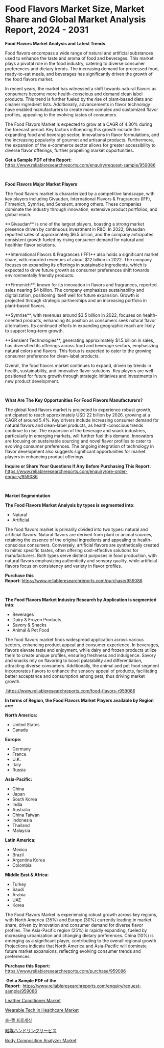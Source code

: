<p><h1>Food Flavors Market Size, Market Share and Global Market Analysis Report, 2024 - 2031</h1></p><p><strong>Food Flavors Market Analysis and Latest Trends</strong></p>
<p><p>Food flavors encompass a wide range of natural and artificial substances used to enhance the taste and aroma of food and beverages. This market plays a pivotal role in the food industry, catering to diverse consumer preferences and dietary trends. The increasing demand for processed food, ready-to-eat meals, and beverages has significantly driven the growth of the food flavors market.</p><p>In recent years, the market has witnessed a shift towards natural flavors as consumers become more health-conscious and demand clean label products. This trend is further fueled by the rise of plant-based diets and cleaner ingredient lists. Additionally, advancements in flavor technology have enabled manufacturers to create more complex and customized flavor profiles, appealing to the evolving tastes of consumers.</p><p>The Food Flavors Market is expected to grow at a CAGR of 4.30% during the forecast period. Key factors influencing this growth include the expanding food and beverage sector, innovations in flavor formulations, and the increasing popularity of gourmet and artisanal products. Furthermore, the expansion of the e-commerce sector allows for greater accessibility to diverse flavor offerings, further propelling market opportunities.</p></p>
<p><strong>Get a Sample PDF of the Report:&nbsp;</strong> <a href="https://www.reliableresearchreports.com/enquiry/request-sample/959086">https://www.reliableresearchreports.com/enquiry/request-sample/959086</a></p>
<p>&nbsp;</p>
<p><strong>Food Flavors Major Market Players</strong></p>
<p><p>The food flavors market is characterized by a competitive landscape, with key players including Givaudan, International Flavors & Fragrances (IFF), Firmenich, Symrise, and Sensient, among others. These companies dominate the industry through innovation, extensive product portfolios, and global reach.</p><p>**Givaudan** is one of the largest players, boasting a strong market presence driven by continuous investment in R&D. In 2022, Givaudan reported sales of approximately $6.5 billion, and the company anticipates consistent growth fueled by rising consumer demand for natural and healthier flavor solutions.</p><p>**International Flavors & Fragrances (IFF)** also holds a significant market share, with reported revenues of about $12 billion in 2022. The company focuses on expanding its offerings in sustainable ingredients, which is expected to drive future growth as consumer preferences shift towards environmentally friendly products.</p><p>**Firmenich**, known for its innovation in flavors and fragrances, reported sales nearing $4 billion. The company emphasizes sustainability and digitalization, positioning itself well for future expansion. Growth is projected through strategic partnerships and an increasing portfolio in plant-based flavors.</p><p>**Symrise**, with revenues around $3.5 billion in 2022, focuses on health-oriented products, enhancing its position as consumers seek natural flavor alternatives. Its continued efforts in expanding geographic reach are likely to support long-term growth.</p><p>**Sensient Technologies**, generating approximately $1.5 billion in sales, has diversified its offerings across food and beverage sectors, emphasizing natural colors and flavors. This focus is expected to cater to the growing consumer preference for clean-label products.</p><p>Overall, the food flavors market continues to expand, driven by trends in health, sustainability, and innovative flavor solutions. Key players are well-positioned for future growth through strategic initiatives and investments in new product development.</p></p>
<p>&nbsp;</p>
<p><strong>What Are The Key Opportunities For Food Flavors Manufacturers?</strong></p>
<p><p>The global food flavors market is projected to experience robust growth, anticipated to reach approximately USD 22 billion by 2026, growing at a CAGR of around 5.4%. Key drivers include increasing consumer demand for natural flavors and clean-label products, as health-conscious trends continue to rise. The expansion of the beverage and snack industries, particularly in emerging markets, will further fuel this demand. Innovators are focusing on sustainable sourcing and novel flavor profiles to cater to evolving consumer preferences. The ongoing integration of technology in flavor development also suggests significant opportunities for market players in enhancing product offerings.</p></p>
<p><strong>Inquire or Share Your Questions If Any Before Purchasing This Report:</strong> <a href="https://www.reliableresearchreports.com/enquiry/pre-order-enquiry/959086">https://www.reliableresearchreports.com/enquiry/pre-order-enquiry/959086</a></p>
<p>&nbsp;</p>
<p><strong>Market Segmentation</strong></p>
<p><strong>The Food Flavors Market Analysis by types is segmented into:</strong></p>
<p><ul><li>Natural</li><li>Artificial</li></ul></p>
<p><p>The food flavors market is primarily divided into two types: natural and artificial flavors. Natural flavors are derived from plant or animal sources, retaining the essence of the original ingredients and appealing to health-conscious consumers. Conversely, artificial flavors are synthetically created to mimic specific tastes, often offering cost-effective solutions for manufacturers. Both types serve distinct purposes in food production, with natural flavors emphasizing authenticity and sensory quality, while artificial flavors focus on consistency and variety in flavor profiles.</p></p>
<p><strong>Purchase this Report:&nbsp;</strong><a href="https://www.reliableresearchreports.com/purchase/959086">https://www.reliableresearchreports.com/purchase/959086</a></p>
<p>&nbsp;</p>
<p><strong>The Food Flavors Market Industry Research by Application is segmented into:</strong></p>
<p><ul><li>Beverages</li><li>Dairy & Frozen Products</li><li>Savory & Snacks</li><li>Animal & Pet Food</li></ul></p>
<p><p>The food flavors market finds widespread application across various sectors, enhancing product appeal and consumer experience. In beverages, flavors elevate taste and enjoyment, while dairy and frozen products utilize them to create unique profiles, ensuring freshness and indulgence. Savory and snacks rely on flavoring to boost palatability and differentiation, attracting diverse consumers. Additionally, the animal and pet food segment incorporates flavors to enhance the sensory appeal of products, facilitating better acceptance and consumption among pets, thus driving market growth.</p></p>
<p><a href="https://www.reliableresearchreports.com/food-flavors-r959086">&nbsp;https://www.reliableresearchreports.com/food-flavors-r959086</a></p>
<p><strong>In terms of Region, the Food Flavors Market Players available by Region are:</strong></p>
<p>
    <p> <strong> North America: </strong>
        <ul>
            <li>United States</li>
            <li>Canada</li>
        </ul>
        </p> 
    <p> <strong> Europe: </strong>
        <ul>
            <li>Germany</li>
            <li>France</li>
            <li>U.K.</li>
            <li>Italy</li>
            <li>Russia</li>
        </ul>
        </p> 
    <p> <strong> Asia-Pacific: </strong>
        <ul>
            <li>China</li>
            <li>Japan</li>
            <li>South Korea</li>
            <li>India</li>
            <li>Australia</li>
            <li>China Taiwan</li>
            <li>Indonesia</li>
            <li>Thailand</li>
            <li>Malaysia</li>
        </ul>
        </p> 
    <p> <strong> Latin America: </strong>
        <ul>
            <li>Mexico</li>
            <li>Brazil</li>
            <li>Argentina Korea</li>
            <li>Colombia</li>
        </ul>
        </p> 
    <p> <strong> Middle East & Africa: </strong>
        <ul>
            <li>Turkey</li>
            <li>Saudi</li>
            <li>Arabia</li>
            <li>UAE</li>
            <li>Korea</li>
        </ul>
    </p>
    </p>
<p><p>The Food Flavors Market is experiencing robust growth across key regions, with North America (35%) and Europe (30%) currently leading in market share, driven by innovation and consumer demand for diverse flavor profiles. The Asia-Pacific region (25%) is rapidly expanding, fueled by increasing urbanization and changing dietary preferences. China (10%) is emerging as a significant player, contributing to the overall regional growth. Projections indicate that North America and Asia-Pacific will dominate future market expansions, reflecting evolving consumer trends and preferences.</p></p>
<p><strong>Purchase this Report: </strong><a href="https://www.reliableresearchreports.com/purchase/959086">https://www.reliableresearchreports.com/purchase/959086</a></p>
<p>&nbsp;<strong>Get a Sample PDF of the Report:&nbsp;&nbsp;</strong><a href="https://www.reliableresearchreports.com/enquiry/request-sample/959086">https://www.reliableresearchreports.com/enquiry/request-sample/959086</a></p>
<p><strong></strong></p>
<p><p><a href="https://www.linkedin.com/pulse/exploring-leather-conditioner-market-dynamics-global-trends-ga6ce?trackingId=Bi%2B2I8fVQCOCNtqUBJlfCQ%3D%3D">Leather Conditioner Market</a></p><p><a href="https://www.linkedin.com/pulse/wearable-tech-healthcare-market-strategic-insights-product-q8jxe?trackingId=vrMGMv91Q8eZj1NKHt5E6g%3D%3D">Wearable Tech in Healthcare Market</a></p><p><a href="https://medium.com/@feliciasummers98/sol-gel-processing-market-%EC%9D%98-%EA%B8%80%EB%A1%9C%EB%B2%8C-%EC%8B%9C%EC%9E%A5-%EA%B0%9C%EC%9A%94%EB%8A%94-%EC%A0%84-%EC%84%B8%EA%B3%84-%EB%B0%8F-%EC%A3%BC%EC%9A%94-%EC%8B%9C%EC%9E%A5%EC%9D%98-%EC%82%B0%EC%97%85%EC%97%90-%EC%98%81%ED%96%A5%EC%9D%84-%EB%AF%B8%EC%B9%98%EB%8A%94-%EC%A3%BC%EC%9A%94-%ED%8A%B8%EB%A0%8C%EB%93%9C%EC%97%90-%EB%8C%80%ED%95%9C-%EB%8F%85%ED%8A%B9%ED%95%9C-%EA%B4%80%EC%A0%90%EC%9D%84-%EC%A0%9C%EA%B3%B5%ED%95%A9%EB%8B%88%EB%8B%A4-f3b9292a7793">솔-젤 프로세싱</a></p><p><a href="https://medium.com/@nicolasrown5/catalyst-handling-service-market-%E3%81%AE%E3%82%B0%E3%83%AD%E3%83%BC%E3%83%90%E3%83%AB%E5%B8%82%E5%A0%B4%E6%A6%82%E8%A6%81%E3%81%AF-%E4%B8%96%E7%95%8C%E3%81%8A%E3%82%88%E3%81%B3%E4%B8%BB%E8%A6%81%E5%B8%82%E5%A0%B4%E3%81%AB%E3%81%8A%E3%81%91%E3%82%8B%E6%A5%AD%E7%95%8C%E3%81%AB%E5%BD%B1%E9%9F%BF%E3%82%92%E4%B8%8E%E3%81%88%E3%82%8B%E4%B8%BB%E8%A6%81%E3%81%AA%E3%83%88%E3%83%AC%E3%83%B3%E3%83%89%E3%81%AB%E3%81%A4%E3%81%84%E3%81%A6-%E7%8B%AC%E8%87%AA%E3%81%AE%E8%A6%96%E7%82%B9%E3%82%92%E6%8F%90%E4%BE%9B%E3%81%97%E3%81%BE%E3%81%99-b1ffd08613ff?postPublishedType=initial">触媒ハンドリングサービス</a></p><p><a href="https://github.com/fty54g/Market-Research-Report-List-1/blob/main/body-composition-analyzer-market.md">Body Composition Analyzer Market</a></p></p>